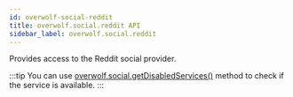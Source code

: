 ```yaml
---
id: overwolf-social-reddit
title: overwolf.social.reddit API
sidebar_label: overwolf.social.reddit
---
```


Provides access to the Reddit social provider.

:::tip
You can use [overwolf.social.getDisabledServices()](overwolf-social#getdisabledservicescallback) method to check if the service is available.
:::

